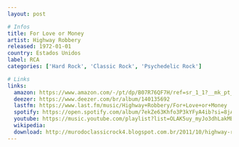 ```yaml
---
layout: post

# Infos
title: For Love or Money
artist: Highway Robbery
released: 1972-01-01
country: Estados Unidos
label: RCA
categories: ['Hard Rock', 'Classic Rock', 'Psychedelic Rock']

# Links
links:
  amazon: https://www.amazon.com/-/pt/dp/B07R76QF7H/ref=sr_1_1?__mk_pt_BR=%C3%85M%C3%85%C5%BD%C3%95%C3%91&dchild=1&keywords=highway+robbery&qid=1616214656&s=music&sr=1-1
  deezer: https://www.deezer.com/br/album/140135692
  lastfm: https://www.last.fm/music/Highway+Robbery/For+Love+or+Money
  spotify: https://open.spotify.com/album/7ekZe63Khfo3P3kYFyA4ib?si=8jAKeo2ySP-Q7Ok8CeEuxA
  youtube: https://music.youtube.com/playlist?list=OLAK5uy_myJo3dhLakMBXzYtyCr3fQs8UvV8-4pJE
  wikipedia:
  download: http://murodoclassicrock4.blogspot.com.br/2011/10/highway-robbery-for-love-or-money-1972.html
---
```

